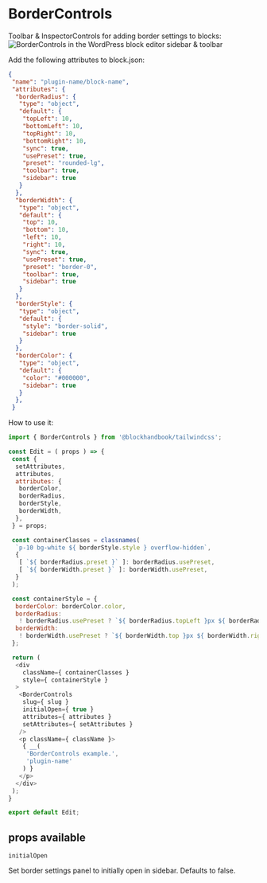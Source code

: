 
# BorderControls

Toolbar & InspectorControls for adding border settings to blocks:
![BorderControls in the WordPress block editor sidebar & toolbar](https://blockhandbook.com/wp-content/uploads/2020/05/Copy-of-BorderControls-Screenshot.png)

Add the following attributes to block.json:

```json
{
 "name": "plugin-name/block-name",
 "attributes": {
  "borderRadius": {
   "type": "object",
   "default": {
    "topLeft": 10,
    "bottomLeft": 10,
    "topRight": 10,
    "bottomRight": 10,
    "sync": true,
    "usePreset": true,
    "preset": "rounded-lg",
    "toolbar": true,
    "sidebar": true
   }
  },
  "borderWidth": {
   "type": "object",
   "default": {
    "top": 10,
    "bottom": 10,
    "left": 10,
    "right": 10,
    "sync": true,
    "usePreset": true,
    "preset": "border-0",
    "toolbar": true,
    "sidebar": true
   }
  },
  "borderStyle": {
   "type": "object",
   "default": {
    "style": "border-solid",
    "sidebar": true
   }
  },
  "borderColor": {
   "type": "object",
   "default": {
    "color": "#000000",
    "sidebar": true
   }
  },
 }
```

How to use it:

```javascript
import { BorderControls } from '@blockhandbook/tailwindcss';

const Edit = ( props ) => {
 const {
  setAttributes,
  attributes,
  attributes: {
   borderColor,
   borderRadius,
   borderStyle,
   borderWidth,
  },
 } = props;

 const containerClasses = classnames(
  `p-10 bg-white ${ borderStyle.style } overflow-hidden`,
  {
   [ `${ borderRadius.preset }` ]: borderRadius.usePreset,
   [ `${ borderWidth.preset }` ]: borderWidth.usePreset,
  }
 );

 const containerStyle = {
  borderColor: borderColor.color,
  borderRadius:
   ! borderRadius.usePreset ? `${ borderRadius.topLeft }px ${ borderRadius.topRight }px ${ borderRadius.bottomRight }px ${ borderRadius.bottomLeft }px` : null,
  borderWidth:
   ! borderWidth.usePreset ? `${ borderWidth.top }px ${ borderWidth.right }px ${ borderWidth.bottom }px ${ borderWidth.left }px` : null,
 };

 return (
  <div
    className={ containerClasses }
    style={ containerStyle }
  >
   <BorderControls
    slug={ slug }
    initialOpen={ true }
    attributes={ attributes }
    setAttributes={ setAttributes }
   />
   <p className={ className }>
    { __(
     'BorderControls example.',
     'plugin-name'
    ) }
   </p>
  </div>
 );
}

export default Edit;
```

## props available

```text
initialOpen
```

Set border settings panel to initially open in sidebar.  Defaults to false.
